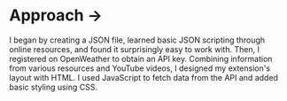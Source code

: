 # Approach ->
I began by creating a JSON file, learned basic JSON scripting through online resources, and found it surprisingly easy to work with. Then, I registered on OpenWeather to obtain an API key. Combining information from various resources and YouTube videos, I designed my extension's layout with HTML. I used JavaScript to fetch data from the API and added basic styling using CSS.
